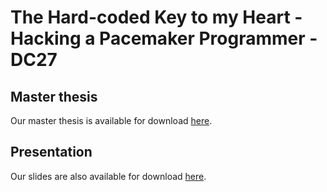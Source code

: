 # The Hard-coded Key to my Heart - Hacking a Pacemaker Programmer - DC27
## Master thesis 
Our master thesis is available for download [here](master-thesis-final.pdf).

## Presentation
Our slides are also available for download [here](2019-08-10-DC27-Biohacking-pacemaker-programmer.pdf).
